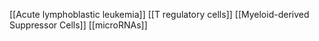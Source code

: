 [[Acute lymphoblastic leukemia]]
[[T regulatory cells]]
[[Myeloid-derived Suppressor Cells]]
[[microRNAs]]
